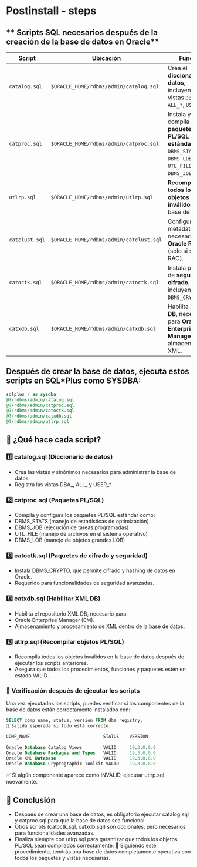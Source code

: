 # Postinstall - steps

## ** Scripts SQL necesarios después de la creación de la base de datos en Oracle**

| **Script**        | **Ubicación** | **Función** |
|------------------|-------------|------------|
| `catalog.sql`   | `$ORACLE_HOME/rdbms/admin/catalog.sql` | Crea el **diccionario de datos**, incluyendo vistas `DBA_*`, `ALL_*`, `USER_*`. |
| `catproc.sql`   | `$ORACLE_HOME/rdbms/admin/catproc.sql` | Instala y compila **paquetes PL/SQL estándar** como `DBMS_STATS`, `DBMS_LOB`, `UTL_FILE`, `DBMS_JOB`. |
| `utlrp.sql`     | `$ORACLE_HOME/rdbms/admin/utlrp.sql` | **Recompila todos los objetos inválidos** en la base de datos. |
| `catclust.sql`  | `$ORACLE_HOME/rdbms/admin/catclust.sql` | Configura metadatos necesarios para **Oracle RAC** (solo si se usa RAC). |
| `catoctk.sql`   | `$ORACLE_HOME/rdbms/admin/catoctk.sql` | Instala paquetes de **seguridad y cifrado**, incluyendo `DBMS_CRYPTO`. |
| `catxdb.sql`    | `$ORACLE_HOME/rdbms/admin/catxdb.sql` | Habilita **XML DB**, necesario para **Oracle Enterprise Manager** y almacenamiento XML. |

## Después de crear la base de datos, ejecuta estos scripts en SQL*Plus como SYSDBA:

````sql
sqlplus / as sysdba
@?/rdbms/admin/catalog.sql
@?/rdbms/admin/catproc.sql
@?/rdbms/admin/catoctk.sql
@?/rdbms/admin/catxdb.sql
@?/rdbms/admin/utlrp.sql
````

## 📌 ¿Qué hace cada script?
### 1️⃣ catalog.sql (Diccionario de datos)
- Crea las vistas y sinónimos necesarios para administrar la base de datos.
- Registra las vistas DBA_, ALL_ y USER_*.
### 2️⃣ catproc.sql (Paquetes PL/SQL)
- Compila y configura los paquetes PL/SQL estándar como:
- DBMS_STATS (manejo de estadísticas de optimización)
- DBMS_JOB (ejecución de tareas programadas)
- UTL_FILE (manejo de archivos en el sistema operativo)
- DBMS_LOB (manejo de objetos grandes LOB)
### 3️⃣ catoctk.sql (Paquetes de cifrado y seguridad)
- Instala DBMS_CRYPTO, que permite cifrado y hashing de datos en Oracle.
- Requerido para funcionalidades de seguridad avanzadas.
### 4️⃣ catxdb.sql (Habilitar XML DB)
- Habilita el repositorio XML DB, necesario para:
- Oracle Enterprise Manager (EM).
- Almacenamiento y procesamiento de XML dentro de la base de datos.
### 5️⃣ utlrp.sql (Recompilar objetos PL/SQL)
- Recompila todos los objetos inválidos en la base de datos después de ejecutar los scripts anteriores.
- Asegura que todos los procedimientos, funciones y paquetes estén en estado VALID.

### 📌 Verificación después de ejecutar los scripts
Una vez ejecutados los scripts, puedes verificar si los componentes de la base de datos están correctamente instalados con:

````sql
SELECT comp_name, status, version FROM dba_registry;
📌 Salida esperada si todo está correcto:

COMP_NAME                            STATUS    VERSION
-----------------------------------  --------  ------------
Oracle Database Catalog Views        VALID     19.3.0.0.0
Oracle Database Packages and Types   VALID     19.3.0.0.0
Oracle XML Database                  VALID     19.3.0.0.0
Oracle Database Cryptographic Toolkit VALID    19.3.0.0.0
````
✅ Si algún componente aparece como INVALID, ejecutar utlrp.sql nuevamente.

## 📌 Conclusión
- Después de crear una base de datos, es obligatorio ejecutar catalog.sql y catproc.sql para que la base de datos sea funcional.
- Otros scripts (catoctk.sql, catxdb.sql) son opcionales, pero necesarios para funcionalidades avanzadas.
- Finaliza siempre con utlrp.sql para garantizar que todos los objetos PL/SQL sean compilados correctamente.
🚀 Siguiendo este procedimiento, tendrás una base de datos completamente operativa con todos los paquetes y vistas necesarias.
